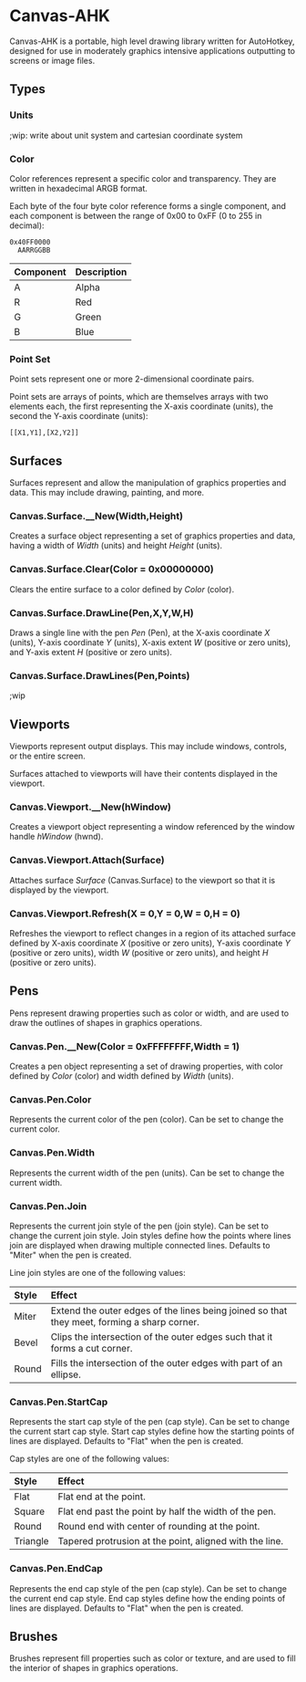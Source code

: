 Canvas-AHK
==========
Canvas-AHK is a portable, high level drawing library written for AutoHotkey, designed for use in moderately graphics intensive applications outputting to screens or image files.

Types
-----

### Units
;wip: write about unit system and cartesian coordinate system

### Color
Color references represent a specific color and transparency. They are written in hexadecimal ARGB format.

Each byte of the four byte color reference forms a single component, and each component is between the range of 0x00 to 0xFF (0 to 255 in decimal):

    0x40FF0000
      AARRGGBB

| Component | Description |
|:----------|:------------|
| A         | Alpha       |
| R         | Red         |
| G         | Green       |
| B         | Blue        |

### Point Set
Point sets represent one or more 2-dimensional coordinate pairs.

Point sets are arrays of points, which are themselves arrays with two elements each, the first representing the X-axis coordinate (units), the second the Y-axis coordinate (units):

    [[X1,Y1],[X2,Y2]]

Surfaces
--------
Surfaces represent and allow the manipulation of graphics properties and data. This may include drawing, painting, and more.

### Canvas.Surface.__New(Width,Height)
Creates a surface object representing a set of graphics properties and data, having a width of _Width_ (units) and height _Height_ (units).

### Canvas.Surface.Clear(Color = 0x00000000)
Clears the entire surface to a color defined by _Color_ (color).

### Canvas.Surface.DrawLine(Pen,X,Y,W,H)
Draws a single line with the pen _Pen_ (Pen), at the X-axis coordinate _X_ (units), Y-axis coordinate _Y_ (units), X-axis extent _W_ (positive or zero units), and Y-axis extent _H_ (positive or zero units).

### Canvas.Surface.DrawLines(Pen,Points)
;wip

Viewports
---------
Viewports represent output displays. This may include windows, controls, or the entire screen.

Surfaces attached to viewports will have their contents displayed in the viewport.

### Canvas.Viewport.__New(hWindow)
Creates a viewport object representing a window referenced by the window handle _hWindow_ (hwnd).

### Canvas.Viewport.Attach(Surface)
Attaches surface _Surface_ (Canvas.Surface) to the viewport so that it is displayed by the viewport.

### Canvas.Viewport.Refresh(X = 0,Y = 0,W = 0,H = 0)
Refreshes the viewport to reflect changes in a region of its attached surface defined by X-axis coordinate _X_ (positive or zero units), Y-axis coordinate _Y_ (positive or zero units), width _W_ (positive or zero units), and height _H_ (positive or zero units).

Pens
----
Pens represent drawing properties such as color or width, and are used to draw the outlines of shapes in graphics operations.

### Canvas.Pen.__New(Color = 0xFFFFFFFF,Width = 1)
Creates a pen object representing a set of drawing properties, with color defined by _Color_ (color) and width defined by _Width_ (units).

### Canvas.Pen.Color
Represents the current color of the pen (color). Can be set to change the current color.

### Canvas.Pen.Width
Represents the current width of the pen (units). Can be set to change the current width.

### Canvas.Pen.Join
Represents the current join style of the pen (join style). Can be set to change the current join style. Join styles define how the points where lines join are displayed when drawing multiple connected lines. Defaults to "Miter" when the pen is created.

Line join styles are one of the following values:

| Style | Effect                                                                                      |
|:------|:--------------------------------------------------------------------------------------------|
| Miter | Extend the outer edges of the lines being joined so that they meet, forming a sharp corner. |
| Bevel | Clips the intersection of the outer edges such that it forms a cut corner.                  |
| Round | Fills the intersection of the outer edges with part of an ellipse.                          |

### Canvas.Pen.StartCap
Represents the start cap style of the pen (cap style). Can be set to change the current start cap style. Start cap styles define how the starting points of lines are displayed. Defaults to "Flat" when the pen is created.

Cap styles are one of the following values:

| Style    | Effect                                                  |
|:---------|:--------------------------------------------------------|
| Flat     | Flat end at the point.                                  |
| Square   | Flat end past the point by half the width of the pen.   |
| Round    | Round end with center of rounding at the point.         |
| Triangle | Tapered protrusion at the point, aligned with the line. |

### Canvas.Pen.EndCap
Represents the end cap style of the pen (cap style). Can be set to change the current end cap style. End cap styles define how the ending points of lines are displayed. Defaults to "Flat" when the pen is created.

Brushes
-------
Brushes represent fill properties such as color or texture, and are used to fill the interior of shapes in graphics operations.

